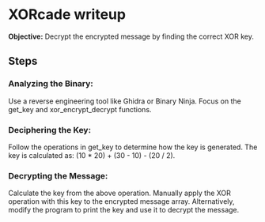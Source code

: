 # XORcade writeup

**Objective:** Decrypt the encrypted message by finding the correct XOR key.

## Steps

### Analyzing the Binary:
Use a reverse engineering tool like Ghidra or Binary Ninja.
Focus on the get_key and xor_encrypt_decrypt functions.

### Deciphering the Key:
Follow the operations in get_key to determine how the key is generated.
The key is calculated as: (10 * 20) + (30 - 10) - (20 / 2).

### Decrypting the Message:
Calculate the key from the above operation.
Manually apply the XOR operation with this key to the encrypted message array.
Alternatively, modify the program to print the key and use it to decrypt the message.